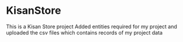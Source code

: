 # KisanStore
This is a Kisan Store project
Added entities required for my project and uploaded the csv files which contains records of my project data
